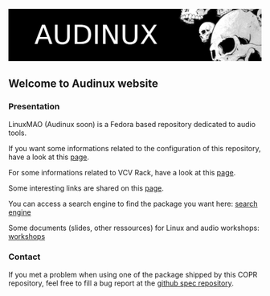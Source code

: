 ![Audinux](images/AudinuxBanner.png)

## Welcome to Audinux website

### Presentation

LinuxMAO (Audinux soon) is a Fedora based repository dedicated to audio tools.

If you want some informations related to the configuration of this repository, have a look at this [page](pages/configuration.md).

For some informations related to VCV Rack, have a look at this [page](pages/vcvrack.md).

Some interesting links are shared on this [page](pages/links.md).

You can access a search engine to find the package you want here: [search engine](packages/index.html)

Some documents (slides, other ressources) for Linux and audio workshops: [workshops](pages/workshops.html)

### Contact

If you met a problem when using one of the package shipped by this COPR repository, feel free to fill a bug report at the [github spec repository](https://github.com/ycollet/fedora-spec).

